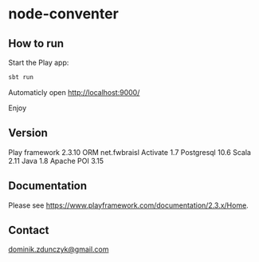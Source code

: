 # node-conventer

## How to run

Start the Play app:

```bash
sbt run
```

Automaticly open <http://localhost:9000/>

Enjoy

## Version

Play framework 2.3.10
ORM net.fwbraisl Activate 1.7 
Postgresql 10.6
Scala 2.11
Java 1.8
Apache POI 3.15

## Documentation

Please see <https://www.playframework.com/documentation/2.3.x/Home>.

## Contact
dominik.zdunczyk@gmail.com
